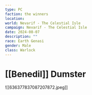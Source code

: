 ```yaml
---
type: PC
faction: the winners
location: 
world: Nevarif - The Celestial Isle
campaign: Nevarif - The Celestial Isle
date: 2024-08-07
description: ""
race: Earth Genasi
gender: Male
class: Warlock
---
```

# [[Benedil]] Dumster

<span class="rightimg"><span class="mediumimg"> ![[636377837087207872.jpeg]]</span></span>


